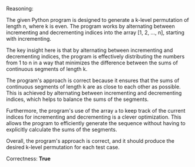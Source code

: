 Reasoning:

The given Python program is designed to generate a k-level permutation of length n, where k is even. The program works by alternating between incrementing and decrementing indices into the array [1, 2, ..., n], starting with incrementing.

The key insight here is that by alternating between incrementing and decrementing indices, the program is effectively distributing the numbers from 1 to n in a way that minimizes the difference between the sums of continuous segments of length k.

The program's approach is correct because it ensures that the sums of continuous segments of length k are as close to each other as possible. This is achieved by alternating between incrementing and decrementing indices, which helps to balance the sums of the segments.

Furthermore, the program's use of the array `a` to keep track of the current indices for incrementing and decrementing is a clever optimization. This allows the program to efficiently generate the sequence without having to explicitly calculate the sums of the segments.

Overall, the program's approach is correct, and it should produce the desired k-level permutation for each test case.

Correctness: **True**